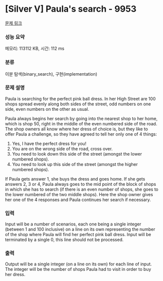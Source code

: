 # [Silver V] Paula's search - 9953 

[문제 링크](https://www.acmicpc.net/problem/9953) 

### 성능 요약

메모리: 113112 KB, 시간: 112 ms

### 분류

이분 탐색(binary_search), 구현(implementation)

### 문제 설명

<p>Paula is searching for the perfect pink ball dress. In her High Street are 100 shops spread evenly along both sides of the street, odd numbers on one side, even numbers on the other as usual.</p>

<p>Paula always begins her search by going into the nearest shop to her home, which is shop 50, right in the middle of the even numbered side of the road. The shop owners all know where her dress of choice is, but they like to offer Paula a challenge, so they have agreed to tell her only one of 4 things:</p>

<ol>
	<li>Yes, I have the perfect dress for you!</li>
	<li>You are on the wrong side of the road, cross over.</li>
	<li>You need to look down this side of the street (amongst the lower numbered shops).</li>
	<li>You need to look up this side of the street (amongst the higher numbered shops).</li>
</ol>

<p>If Paula gets answer 1, she buys the dress and goes home. If she gets answers 2, 3 or 4, Paula always goes to the mid point of the block of shops in which she has to search (if there is an even number of shops, she goes to the lower numbered of the two middle shops). Here the shop owner gives her one of the 4 responses and Paula continues her search if necessary.</p>

### 입력 

 <p>Input will be a number of scenarios, each one being a single integer (between 1 and 100 inclusive) on a line on its own representing the number of the shop where Paula will find her perfect pink ball dress. Input will be terminated by a single 0, this line should not be processed.</p>

### 출력 

 <p>Output will be a single integer (on a line on its own) for each line of input. The integer will be the number of shops Paula had to visit in order to buy her dress.</p>

